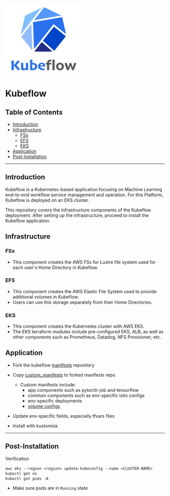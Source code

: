 ![Kubeflow](./_static/kf.png)

# Kubeflow <!-- omit from toc -->

## Table of Contents <!-- omit from toc -->

- [Introduction](#introduction)
- [Infrastructure](#infrastructure)
  - [FSx](#fsx)
  - [EFS](#efs)
  - [EKS](#eks)
- [Application](#application)
- [Post-Installation](#post-installation)

---

## Introduction

Kubeflow is a Kubernetes-based application focusing on Machine Learning end-to-end workflow service management and operation. For this Platform, Kubeflow is deployed on an EKS cluster.

This repository covers the infrastructure components of the Kubeflow deployment.
After setting up the infrastructure, proceed to install the Kubeflow application.

## Infrastructure

### FSx

- This component creates the AWS FSx for Lustre file system used for each user's Home Directory in Kubeflow.

### EFS

- This component creates the AWS Elastic File System used to provide additional volumes in Kubeflow.
- Users can use this storage separately from their Home Directories.

### EKS

- This component creates the Kubernetes cluster with AWS EKS.
- The EKS terraform modules include pre-configured EKS, ALB, as well as other components such as Prometheus, Datadog, NFS Provisioner, etc.

## Application

- Fork the kubeflow [manifests](https://github.com/kubeflow/manifests) repository
- Copy [custom_manifests](https://github.com/bryceckj/kubeflow/tree/main/custom_manifests) to forked manifests repo
   - Custom manifests include: 
      - app components such as pytorch-job and tensorflow
      - common components such as env-specific istio configs
      - env-specific deployments
      - [volume configs](https://github.com/bryceckj/kubeflow/tree/main/custom_manifests/volumes)

- Update env-specific fields, especially tfvars files

- Install with kustomize

---

## Post-Installation

Verification

```
aws eks --region <region> update-kubeconfig --name <CLUSTER-NAME>
kubectl get ns
kubectl get pods -A
```

- Make sure pods are in `Running` state




